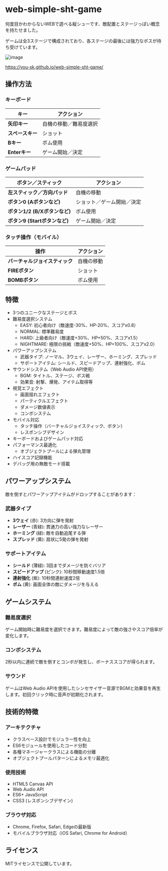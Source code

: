 # web-simple-sht-game
何度目かわからないWEBで遊べる縦シューです、敵配置とステージっぽい概念を持たせました。

ゲームは全3ステージで構成されており、各ステージの最後には強力なボスが待ち受けています。

![image](https://github.com/user-attachments/assets/49064f52-8f97-4dbf-abd4-a156bda443d8)

https://you-sk.github.io/web-simple-sht-game/

## 操作方法

### キーボード

| キー          | アクション     |
| ------------- | -------------- |
| **矢印キー** | 自機の移動／難易度選択     |
| **スペースキー** | ショット       |
| **Bキー** | ボム使用       |
| **Enterキー** | ゲーム開始／決定 |

### ゲームパッド

| ボタン／スティック | アクション     |
| ------------------ | -------------- |
| **左スティック／方向パッド** | 自機の移動     |
| **ボタン0 (Aボタンなど)** | ショット／ゲーム開始／決定 |
| **ボタン1/2 (B/Xボタンなど)** | ボム使用 |
| **ボタン9 (Startボタンなど)** | ゲーム開始／決定 |

### タッチ操作（モバイル）

| 操作 | アクション |
| --- | --- |
| **バーチャルジョイスティック** | 自機の移動 |
| **FIREボタン** | ショット |
| **BOMBボタン** | ボム使用 |

## 特徴

* 3つのユニークなステージとボス
* 難易度選択システム
  * EASY: 初心者向け（敵速度-30%、HP-20%、スコアx0.8）
  * NORMAL: 標準難易度
  * HARD: 上級者向け（敵速度+30%、HP+50%、スコアx1.5）
  * NIGHTMARE: 極限の挑戦（敵速度+50%、HP+100%、スコアx2.0）
* パワーアップシステム
  * 武器タイプ: ノーマル、3ウェイ、レーザー、ホーミング、スプレッド
  * サポートアイテム: シールド、スピードアップ、連射強化、ボム
* サウンドシステム（Web Audio API使用）
  * BGM: タイトル、ステージ、ボス戦
  * 効果音: 射撃、爆発、アイテム取得等
* 視覚エフェクト
  * 画面揺れエフェクト
  * パーティクルエフェクト
  * ダメージ数値表示
  * コンボシステム
* モバイル対応
  * タッチ操作（バーチャルジョイスティック、ボタン）
  * レスポンシブデザイン
* キーボードおよびゲームパッド対応
* パフォーマンス最適化
  * オブジェクトプールによる弾丸管理
* ハイスコア記録機能
* デバッグ用の無敵モード搭載

## パワーアップシステム

敵を倒すとパワーアップアイテムがドロップすることがあります：

### 武器タイプ
* **3ウェイ** (赤): 3方向に弾を発射
* **レーザー** (青緑): 貫通力の高い強力なレーザー
* **ホーミング** (緑): 敵を自動追尾する弾
* **スプレッド** (黄): 扇状に5発の弾を発射

### サポートアイテム
* **シールド** (薄緑): 3回までダメージを防ぐバリア
* **スピードアップ** (ピンク): 10秒間移動速度1.5倍
* **連射強化** (紫): 10秒間連射速度2倍
* **ボム** (黄): 画面全体の敵にダメージを与える

## ゲームシステム

### 難易度選択
ゲーム開始時に難易度を選択できます。難易度によって敵の強さやスコア倍率が変化します。

### コンボシステム
2秒以内に連続で敵を倒すとコンボが発生し、ボーナススコアが得られます。

### サウンド
ゲームはWeb Audio APIを使用したシンセサイザー音源でBGMと効果音を再生します。初回クリック時に音声が初期化されます。

## 技術的特徴

### アーキテクチャ
- クラスベース設計でモジュラー性を向上
- ES6モジュールを使用したコード分割
- 各種マネージャークラスによる機能の分離
- オブジェクトプールパターンによるメモリ最適化

### 使用技術
- HTML5 Canvas API
- Web Audio API
- ES6+ JavaScript
- CSS3 (レスポンシブデザイン)

### ブラウザ対応
- Chrome, Firefox, Safari, Edgeの最新版
- モバイルブラウザ対応（iOS Safari, Chrome for Android）

## ライセンス

MITライセンスで公開しています。
